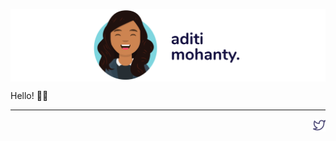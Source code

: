 <a href="https://aditimohanty.com/?utm_source=github_profile" title="Aditi Mohanty"><img align="center" src="https://raw.githubusercontent.com/rheaditi/rheaditi/v1/assets/banner.min.svg" /></a>

Hello! 👋🏽 

<hr height="1" />

<a href="https://twitter.com/rheaditi">
  <img src="https://raw.githubusercontent.com/rheaditi/rheaditi/v1/assets/twitter.svg" width="20" height="20" align="right"/>
</a>
